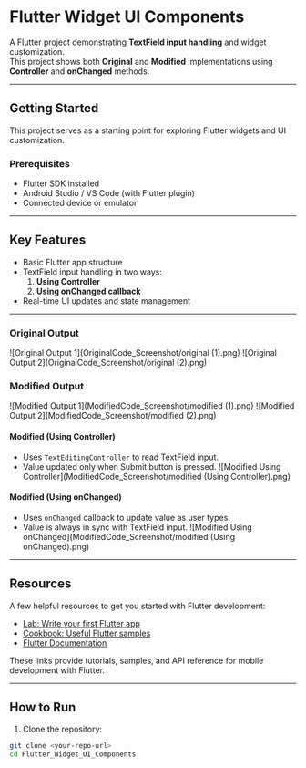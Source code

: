 # Flutter Widget UI Components 

A Flutter project demonstrating **TextField input handling** and widget customization.  
This project shows both **Original** and **Modified** implementations using **Controller** and **onChanged** methods.

---

## Getting Started

This project serves as a starting point for exploring Flutter widgets and UI customization.

### Prerequisites
- Flutter SDK installed
- Android Studio / VS Code (with Flutter plugin)
- Connected device or emulator

---

## Key Features
- Basic Flutter app structure
- TextField input handling in two ways:
  1. **Using Controller**
  2. **Using onChanged callback**
- Real-time UI updates and state management

---
### Original Output
![Original Output 1](OriginalCode_Screenshot/original (1).png)
![Original Output 2](OriginalCode_Screenshot/original (2).png)

### Modified Output
![Modified Output 1](ModifiedCode_Screenshot/modified (1).png)
![Modified Output 2](ModifiedCode_Screenshot/modified (2).png)


#### Modified (Using Controller)
- Uses `TextEditingController` to read TextField input.
- Value updated only when Submit button is pressed.
![Modified Using Controller](ModifiedCode_Screenshot/modified (Using Controller).png)

#### Modified (Using onChanged)
- Uses `onChanged` callback to update value as user types.
- Value is always in sync with TextField input.
![Modified Using onChanged](ModifiedCode_Screenshot/modified (Using onChanged).png)

---

## Resources

A few helpful resources to get you started with Flutter development:

- [Lab: Write your first Flutter app](https://flutter.dev/docs/get-started/codelab)
- [Cookbook: Useful Flutter samples](https://flutter.dev/docs/cookbook)
- [Flutter Documentation](https://flutter.dev/docs)

These links provide tutorials, samples, and API reference for mobile development with Flutter.

---

## How to Run

1. Clone the repository:
```bash
git clone <your-repo-url>
cd Flutter_Widget_UI_Components

